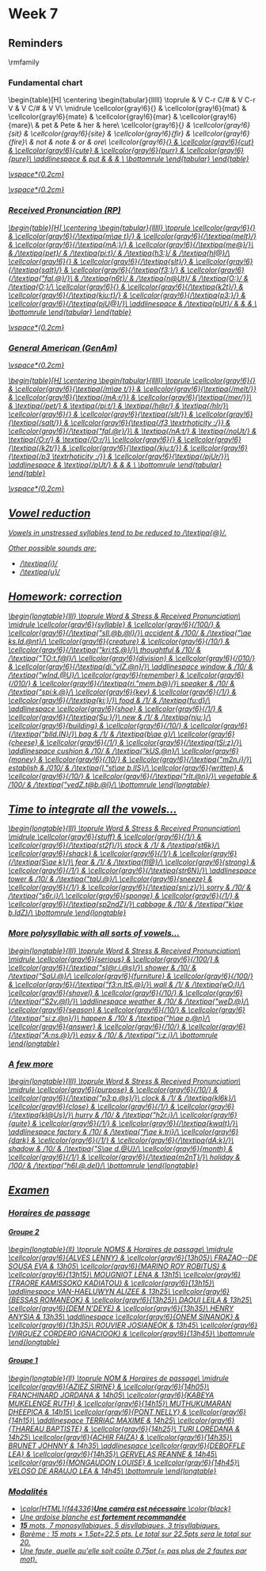 # Week 7





## Reminders

\rmfamily

### Fundamental chart



\begin{table}[H]
\centering
\begin{tabular}{lllll}
\toprule
 & V C-r C/\# & V C-r V & V <r> C/\# & V <r> V\\
\midrule
\cellcolor{gray!6}{<a>} & \cellcolor{gray!6}{mat} & \cellcolor{gray!6}{mate} & \cellcolor{gray!6}{mar} & \cellcolor{gray!6}{mare}\\
<e> & pet & Pete & her & here\\
\cellcolor{gray!6}{<i>} & \cellcolor{gray!6}{sit} & \cellcolor{gray!6}{site} & \cellcolor{gray!6}{fir} & \cellcolor{gray!6}{fire}\\
<o> & not & note & or & ore\\
\cellcolor{gray!6}{<u>} & \cellcolor{gray!6}{cut} & \cellcolor{gray!6}{cute} & \cellcolor{gray!6}{purr} & \cellcolor{gray!6}{pure}\\
\addlinespace
<u2> & put &  &  & \\
\bottomrule
\end{tabular}
\end{table}

\vspace*{0.2cm}



\vspace*{0.2cm}

 
### Received Pronunciation (RP)

\begin{table}[H]
\centering
\begin{tabular}{lllll}
\toprule
\cellcolor{gray!6}{<a>} & \cellcolor{gray!6}{/\textipa{m\ae t}/} & \cellcolor{gray!6}{/\textipa{meIt}/} & \cellcolor{gray!6}{/\textipa{mA:}/} & \cellcolor{gray!6}{/\textipa{me@}/}\\
<e> & /\textipa{pet}/ & /\textipa{pi:t}/ & /\textipa{h3:}/ & /\textipa{hI@}/\\
\cellcolor{gray!6}{<i>} & \cellcolor{gray!6}{/\textipa{sIt}/} & \cellcolor{gray!6}{/\textipa{saIt}/} & \cellcolor{gray!6}{/\textipa{f3:}/} & \cellcolor{gray!6}{/\textipa{"faI.@}/}\\
<o> & /\textipa{n6t}/ & /\textipa{n@Ut}/ & /\textipa{O:}/ & /\textipa{O:}/\\
\cellcolor{gray!6}{<u>} & \cellcolor{gray!6}{/\textipa{k2t}/} & \cellcolor{gray!6}{/\textipa{kju:t}/} & \cellcolor{gray!6}{/\textipa{p3:}/} & \cellcolor{gray!6}{/\textipa{pjU@}/}\\
\addlinespace
<u2> & /\textipa{pUt}/ &  &  & \\
\bottomrule
\end{tabular}
\end{table}

\vspace*{0.2cm}

 

### General American (GenAm)

\vspace*{0.2cm}

\begin{table}[H]
\centering
\begin{tabular}{lllll}
\toprule
\cellcolor{gray!6}{<a>} & \cellcolor{gray!6}{\textipa{/m\ae t/}} & \cellcolor{gray!6}{\textipa{/meIt/}} & \cellcolor{gray!6}{\textipa{/mA:r/}} & \cellcolor{gray!6}{\textipa{/mer/}}\\
<e> & \textipa{/pet/} & \textipa{/pi:t/} & \textipa{/h@r/} & \textipa{/hIr/}\\
\cellcolor{gray!6}{<i>} & \cellcolor{gray!6}{\textipa{/sIt/}} & \cellcolor{gray!6}{\textipa{/saIt/}} & \cellcolor{gray!6}{\textipa{/f3 \textrhoticity :/}} & \cellcolor{gray!6}{/\textipa{"faI.@r}/}\\
<o> & \textipa{/nA:t/} & \textipa{/noUt/} & \textipa{/O:r/} & \textipa{/O:r/}\\
\cellcolor{gray!6}{<u>} & \cellcolor{gray!6}{\textipa{/k2t/}} & \cellcolor{gray!6}{\textipa{/kju:t/}} & \cellcolor{gray!6}{\textipa{/p3 \textrhoticity :/}} & \cellcolor{gray!6}{\textipa{/pjUr/}}\\
\addlinespace
<u2> & \textipa{/pUt/} &  &  & \\
\bottomrule
\end{tabular}
\end{table}

\vspace*{0.2cm}


## Vowel reduction

Vowels in unstressed syllables tend to be reduced to /\textipa{@}/.

Other possible sounds are:

* /\textipa{i}/
* /\textipa{u}/



## Homework: correction



\begin{longtable}{lll}
\toprule
Word & Stress & Received Pronunciation\\
\midrule
\cellcolor{gray!6}{syllable} & \cellcolor{gray!6}{/100/} & \cellcolor{gray!6}{/\textipa{"sIl.@b.@l}/}\\
accident & /100/ & /\textipa{"\ae ks.Id.@nt}/\\
\cellcolor{gray!6}{creature} & \cellcolor{gray!6}{/10/} & \cellcolor{gray!6}{/\textipa{"kri:tS.@}/}\\
thoughtful & /10/ & /\textipa{"TO:t.f@l}/\\
\cellcolor{gray!6}{division} & \cellcolor{gray!6}{/010/} & \cellcolor{gray!6}{/\textipa{di."vIZ.@n}/}\\
\addlinespace
window & /10/ & /\textipa{"wInd.@U}/\\
\cellcolor{gray!6}{remember} & \cellcolor{gray!6}{/010/} & \cellcolor{gray!6}{/\textipa{ri."mem.b@}/}\\
speaker & /10/ & /\textipa{"spi:k.@}/\\
\cellcolor{gray!6}{key} & \cellcolor{gray!6}{/1/} & \cellcolor{gray!6}{/\textipa{ki:}/}\\
food & /1/ & /\textipa{fu:d}/\\
\addlinespace
\cellcolor{gray!6}{shoe} & \cellcolor{gray!6}{/1/} & \cellcolor{gray!6}{/\textipa{Su:}/}\\
new & /1/ & /\textipa{nju:}/\\
\cellcolor{gray!6}{building} & \cellcolor{gray!6}{/10/} & \cellcolor{gray!6}{/\textipa{"bIld.IN}/}\\
bag & /1/ & /\textipa{b\ae g}/\\
\cellcolor{gray!6}{cheese} & \cellcolor{gray!6}{/1/} & \cellcolor{gray!6}{/\textipa{tSi:z}/}\\
\addlinespace
cushion & /10/ & /\textipa{"kUS.@n}/\\
\cellcolor{gray!6}{money} & \cellcolor{gray!6}{/10/} & \cellcolor{gray!6}{/\textipa{"m2n.i}/}\\
establish & /010/ & /\textipa{I."st\ae b.lIS}/\\
\cellcolor{gray!6}{written} & \cellcolor{gray!6}{/10/} & \cellcolor{gray!6}{/\textipa{"rIt.@n}/}\\
vegetable & /100/ & /\textipa{"vedZ.t@b.@l}/\\
\bottomrule
\end{longtable}

## Time to integrate all the vowels...



\begin{longtable}{lll}
\toprule
Word & Stress & Received Pronunciation\\
\midrule
\cellcolor{gray!6}{stuff} & \cellcolor{gray!6}{/1/} & \cellcolor{gray!6}{/\textipa{st2f}/}\\
stock & /1/ & /\textipa{st6k}/\\
\cellcolor{gray!6}{shack} & \cellcolor{gray!6}{/1/} & \cellcolor{gray!6}{/\textipa{S\ae k}/}\\
fear & /1/ & /\textipa{fI@}/\\
\cellcolor{gray!6}{strong} & \cellcolor{gray!6}{/1/} & \cellcolor{gray!6}{/\textipa{str6N}/}\\
\addlinespace
tower & /10/ & /\textipa{"taU.@}/\\
\cellcolor{gray!6}{sneeze} & \cellcolor{gray!6}{/1/} & \cellcolor{gray!6}{/\textipa{sni:z}/}\\
sorry & /10/ & /\textipa{"s6r.i}/\\
\cellcolor{gray!6}{sponge} & \cellcolor{gray!6}{/1/} & \cellcolor{gray!6}{/\textipa{sp2ndZ}/}\\
cabbage & /10/ & /\textipa{"k\ae b.IdZ}/\\
\bottomrule
\end{longtable}

### More polysyllabic with all sorts of vowels...


\begin{longtable}{lll}
\toprule
Word & Stress & Received Pronunciation\\
\midrule
\cellcolor{gray!6}{serious} & \cellcolor{gray!6}{/100/} & \cellcolor{gray!6}{/\textipa{"sI@r.i.@s}/}\\
shower & /10/ & /\textipa{"SaU.@}/\\
\cellcolor{gray!6}{furniture} & \cellcolor{gray!6}{/100/} & \cellcolor{gray!6}{/\textipa{"f3:n.ItS.@}/}\\
wall & /1/ & /\textipa{wO:l}/\\
\cellcolor{gray!6}{shovel} & \cellcolor{gray!6}{/10/} & \cellcolor{gray!6}{/\textipa{"S2v.@l}/}\\
\addlinespace
weather & /10/ & /\textipa{"weD.@}/\\
\cellcolor{gray!6}{season} & \cellcolor{gray!6}{/10/} & \cellcolor{gray!6}{/\textipa{"si:z.@n}/}\\
happen & /10/ & /\textipa{"h\ae p.@n}/\\
\cellcolor{gray!6}{answer} & \cellcolor{gray!6}{/10/} & \cellcolor{gray!6}{/\textipa{"A:ns.@}/}\\
easy & /10/ & /\textipa{"i:z.i}/\\
\bottomrule
\end{longtable}

### A few more


\begin{longtable}{lll}
\toprule
Word & Stress & Received Pronunciation\\
\midrule
\cellcolor{gray!6}{purpose} & \cellcolor{gray!6}{/10/} & \cellcolor{gray!6}{/\textipa{"p3:p.@s}/}\\
clock & /1/ & /\textipa{kl6k}/\\
\cellcolor{gray!6}{close} & \cellcolor{gray!6}{/1/} & \cellcolor{gray!6}{/\textipa{kl@Us}/}\\
hurry & /10/ & /\textipa{"h2r.i}/\\
\cellcolor{gray!6}{quite} & \cellcolor{gray!6}{/1/} & \cellcolor{gray!6}{/\textipa{kwaIt}/}\\
\addlinespace
factory & /10/ & /\textipa{"f\ae k.tri}/\\
\cellcolor{gray!6}{dark} & \cellcolor{gray!6}{/1/} & \cellcolor{gray!6}{/\textipa{dA:k}/}\\
shadow & /10/ & /\textipa{"S\ae d.@U}/\\
\cellcolor{gray!6}{month} & \cellcolor{gray!6}{/1/} & \cellcolor{gray!6}{/\textipa{m2nT}/}\\
holiday & /100/ & /\textipa{"h6l.@.deI}/\\
\bottomrule
\end{longtable}

## Examen

### Horaires de passage

#### Groupe 2



\begin{longtable}{ll}
\toprule
NOMS & Horaires de passage\\
\midrule
\cellcolor{gray!6}{ALVES LENNY} & \cellcolor{gray!6}{13h05}\\
FRAZAO--DE SOUSA EVA & 13h05\\
\cellcolor{gray!6}{MARINO ROY ROBITUS} & \cellcolor{gray!6}{13h15}\\
MOUGNIOT LENA & 13h15\\
\cellcolor{gray!6}{TRAORE KAMISSOKO KADIATOU} & \cellcolor{gray!6}{13h15}\\
\addlinespace
VAN-HAELUWYN ALIZEE & 13h25\\
\cellcolor{gray!6}{BESSAS ROMANEOK} & \cellcolor{gray!6}{13h25}\\
DAOUI LEILA & 13h25\\
\cellcolor{gray!6}{DEM N'DEYE} & \cellcolor{gray!6}{13h35}\\
HENRY ANYSIA & 13h35\\
\addlinespace
\cellcolor{gray!6}{ONEM SINANOK} & \cellcolor{gray!6}{13h35}\\
ROUVIER JOSIANEOK & 13h45\\
\cellcolor{gray!6}{VIRGUEZ CORDERO IGNACIOOK} & \cellcolor{gray!6}{13h45}\\
\bottomrule
\end{longtable}
 

#### Groupe 1


\begin{longtable}{ll}
\toprule
NOM & Horaires de passage\\
\midrule
\cellcolor{gray!6}{AZIEZ SIRINE} & \cellcolor{gray!6}{14h05}\\
FRANCHINARD JORDANA & 14h05\\
\cellcolor{gray!6}{KABEYA MUKELENGE RUTH} & \cellcolor{gray!6}{14h15}\\
MUTHUKUMARAN DHEEPICA & 14h15\\
\cellcolor{gray!6}{PONT NELLY} & \cellcolor{gray!6}{14h15}\\
\addlinespace
TERRIAC MAXIME & 14h25\\
\cellcolor{gray!6}{THAREAU BAPTISTE} & \cellcolor{gray!6}{14h25}\\
TURI LOREDANA & 14h25\\
\cellcolor{gray!6}{ACHIR FAIZA} & \cellcolor{gray!6}{14h35}\\
BRUNET JOHNNY & 14h35\\
\addlinespace
\cellcolor{gray!6}{DEBOFFLE LEA} & \cellcolor{gray!6}{14h35}\\
GERVELAS REANNE & 14h45\\
\cellcolor{gray!6}{MONGAUDON LOUISE} & \cellcolor{gray!6}{14h45}\\
VELOSO DE ARAUJO LEA & 14h45\\
\bottomrule
\end{longtable}
 
### Modalités 

* \color[HTML]{f44336}**Une caméra est nécessaire** \color{black}
* Une ardoise blanche est **fortement recommandée**
* **15** mots, 7 monosyllabiques, 5 disyllabiques, 3 trisyllabiques. 
* Barème : 15 mots $\times$ 1.5pt=22.5 pts. Le total sur 22.5pts sera le total sur 20.
* Une faute, quelle qu'elle soit coûte 0.75pt (= pas plus de 2 fautes par mot).

